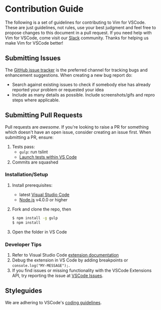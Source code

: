 # Contribution Guide

The following is a set of guidelines for contributing to Vim for VSCode.
These are just guidelines, not rules, use your best judgment and feel free to propose changes to this document in a pull request.
If you need help with Vim for VSCode, come visit our [Slack](http://slackin.westus.cloudapp.azure.com/) community. 
Thanks for helping us make Vim for VSCode better!

## Submitting Issues

The [GitHub issue tracker](https://github.com/VSCodeVim/Vim/issues) is the preferred channel for tracking bugs and enhancement suggestions.
When creating a new bug report do:

* Search against existing issues to check if somebody else has already reported your problem or requested your idea
* Include as many details as possible. Include screenshots/gifs and repro steps where applicable.

## Submitting Pull Requests

Pull requests are *awesome*. 
If you're looking to raise a PR for something which doesn't have an open issue, consider creating an issue first. 
When submitting a PR, ensure:

1. Tests pass:
	* `gulp`: run tslint
	* [Launch tests within VS Code](https://code.visualstudio.com/docs/extensions/testing-extensions)
2. Commits are squashed

### Installation/Setup

1. Install prerequisites:
   * latest [Visual Studio Code](https://code.visualstudio.com/)
   * [Node.js](https://nodejs.org/) v4.0.0 or higher
2. Fork and clone the repo, then

	```bash
	$ npm install -g gulp
	$ npm install
	```

3. Open the folder in VS Code

### Developer Tips

1. Refer to Visual Studio Code [extension documentation](https://code.visualstudio.com/docs/extensions/overview)
2. Debug the extension in VS Code by adding breakpoints or `console.log("MY-MESSAGE");`.
3. If you find issues or missing functionality with the VSCode Extensions API, try reporting the issue at [VSCode Issues](https://github.com/microsoft/vscode/issues).

## Styleguides

We are adhering to VSCode's [coding guidelines](https://github.com/Microsoft/vscode/wiki/Coding-Guidelines).
